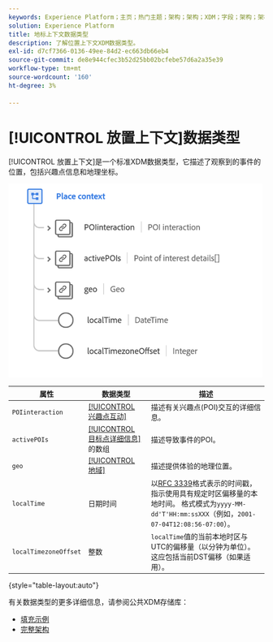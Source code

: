 ```yaml
---
keywords: Experience Platform；主页；热门主题；架构；架构；XDM；字段；架构；架构；位置上下文；placeContext；数据类型；数据类型；
solution: Experience Platform
title: 地标上下文数据类型
description: 了解位置上下文XDM数据类型。
exl-id: d7cf7366-0136-49ee-84d2-ec663db66eb4
source-git-commit: de8e944cfec3b52d25bb02bcfebe57d6a2a35e39
workflow-type: tm+mt
source-wordcount: '160'
ht-degree: 3%

---
```


# [!UICONTROL 放置上下文]数据类型

[!UICONTROL 放置上下文]是一个标准XDM数据类型，它描述了观察到的事件的位置，包括兴趣点信息和地理坐标。

<img src="../images/data-types/place-context.png" width="500" /><br />

| 属性 | 数据类型 | 描述 |
| --- | --- | --- |
| `POIinteraction` | [[!UICONTROL 兴趣点互动]](./poi-interaction.md) | 描述有关兴趣点(POI)交互的详细信息。 |
| `activePOIs` | [[!UICONTROL 目标点详细信息]](./poi-details.md)的数组 | 描述导致事件的POI。 |
| `geo` | [[!UICONTROL 地域]](./geo.md) | 描述提供体验的地理位置。 |
| `localTime` | 日期时间 | 以[RFC 3339](https://tools.ietf.org/html/rfc3339)格式表示的时间戳，指示使用具有规定时区偏移量的本地时间。 格式模式为`yyyy-MM-dd'T'HH:mm:ssXXX`（例如，`2001-07-04T12:08:56-07:00`）。 |
| `localTimezoneOffset` | 整数 | `localTime`值的当前本地时区与UTC的偏移量（以分钟为单位）。 这应包括当前DST偏移（如果适用）。 |

{style="table-layout:auto"}

有关数据类型的更多详细信息，请参阅公共XDM存储库：

* [填充示例](https://github.com/adobe/xdm/blob/master/components/datatypes/placecontext.example.1.json)
* [完整架构](https://github.com/adobe/xdm/blob/master/components/datatypes/placecontext.schema.json)
